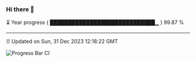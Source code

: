### Hi there 👋

⏳ Year progress { █████████████████████████████▁ } 99.87 %

---

⏰ Updated on Sun, 31 Dec 2023 12:18:22 GMT

![Progress Bar CI](https://github.com/liununu/liununu/workflows/Progress%20Bar%20CI/badge.svg)
